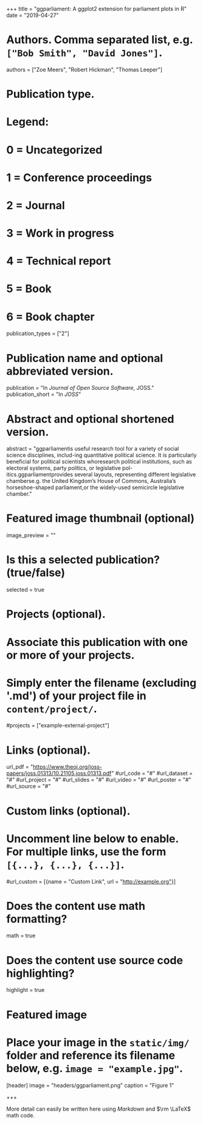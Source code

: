 +++
title = "ggparliament: A ggplot2 extension for parliament plots in R"
date = "2019-04-27"

# Authors. Comma separated list, e.g. `["Bob Smith", "David Jones"]`.
authors = ["Zoe Meers", "Robert Hickman", "Thomas Leeper"]

# Publication type.
# Legend:
# 0 = Uncategorized
# 1 = Conference proceedings
# 2 = Journal
# 3 = Work in progress
# 4 = Technical report
# 5 = Book
# 6 = Book chapter
publication_types = ["2"]

# Publication name and optional abbreviated version.
publication = "In *Journal of Open Source Software*, JOSS."
publication_short = "In *JOSS*"

# Abstract and optional shortened version.
abstract = "ggparliamentis useful research tool for a variety of social science disciplines, includ-ing quantitative political science. It is particularly beneficial for political scientists whoresearch political institutions, such as electoral systems, party politics, or legislative pol-itics.ggparliamentprovides several layouts, representing different legislative chamberse.g. the United Kingdom’s House of Commons, Australia’s horseshoe-shaped parliament,or the widely-used semicircle legislative chamber."
# Featured image thumbnail (optional)
image_preview = ""

# Is this a selected publication? (true/false)
selected = true

# Projects (optional).
#   Associate this publication with one or more of your projects.
#   Simply enter the filename (excluding '.md') of your project file in `content/project/`.
#projects = ["example-external-project"]

# Links (optional).
url_pdf = "https://www.theoj.org/joss-papers/joss.01313/10.21105.joss.01313.pdf"
#url_code = "#"
#url_dataset = "#"
#url_project = "#"
#url_slides = "#"
#url_video = "#"
#url_poster = "#"
#url_source = "#"

# Custom links (optional).
#   Uncomment line below to enable. For multiple links, use the form `[{...}, {...}, {...}]`.
#url_custom = [{name = "Custom Link", url = "http://example.org"}]

# Does the content use math formatting?
math = true

# Does the content use source code highlighting?
highlight = true

# Featured image
# Place your image in the `static/img/` folder and reference its filename below, e.g. `image = "example.jpg"`.
[header]
image = "headers/ggparliament.png"
caption = "Figure 1"

+++

More detail can easily be written here using *Markdown* and $\rm \LaTeX$ math code.
